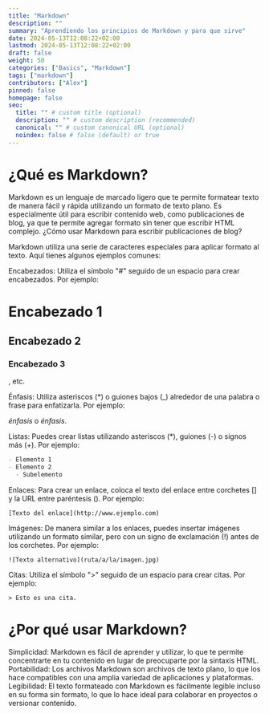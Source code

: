 ```yaml
---
title: "Markdown"
description: ""
summary: "Aprendiendo los principios de Markdown y para que sirve"
date: 2024-05-13T12:08:22+02:00
lastmod: 2024-05-13T12:08:22+02:00
draft: false
weight: 50
categories: ["Basics", "Markdown"]
tags: ["markdown"]
contributors: ["Alex"]
pinned: false
homepage: false
seo:
  title: "" # custom title (optional)
  description: "" # custom description (recommended)
  canonical: "" # custom canonical URL (optional)
  noindex: false # false (default) or true
---
```


# ¿Qué es Markdown?

Markdown es un lenguaje de marcado ligero que te permite formatear texto de manera fácil y rápida utilizando un formato de texto plano. Es especialmente útil para escribir contenido web, como publicaciones de blog, ya que te permite agregar formato sin tener que escribir HTML complejo.
¿Cómo usar Markdown para escribir publicaciones de blog?

Markdown utiliza una serie de caracteres especiales para aplicar formato al texto. Aquí tienes algunos ejemplos comunes:

Encabezados: Utiliza el símbolo "#" seguido de un espacio para crear encabezados. Por ejemplo:

# Encabezado 1

## Encabezado 2

### Encabezado 3

, etc.

Énfasis: Utiliza asteriscos (\*) o guiones bajos (\_) alrededor de una palabra o frase para enfatizarla. Por ejemplo:

_énfasis_ o _énfasis_.

Listas: Puedes crear listas utilizando asteriscos (\*), guiones (-) o signos más (+). Por ejemplo:

```markdown
- Elemento 1
- Elemento 2
  - Subelemento
```

Enlaces: Para crear un enlace, coloca el texto del enlace entre corchetes [] y la URL entre paréntesis (). Por ejemplo:

`[Texto del enlace](http://www.ejemplo.com)`

Imágenes: De manera similar a los enlaces, puedes insertar imágenes utilizando un formato similar, pero con un signo de exclamación (!) antes de los corchetes. Por ejemplo:

`![Texto alternativo](ruta/a/la/imagen.jpg)`

Citas: Utiliza el símbolo ">" seguido de un espacio para crear citas. Por ejemplo:

`> Esto es una cita.`

# ¿Por qué usar Markdown?

Simplicidad: Markdown es fácil de aprender y utilizar, lo que te permite concentrarte en tu contenido en lugar de preocuparte por la sintaxis HTML.
Portabilidad: Los archivos Markdown son archivos de texto plano, lo que los hace compatibles con una amplia variedad de aplicaciones y plataformas.
Legibilidad: El texto formateado con Markdown es fácilmente legible incluso en su forma sin formato, lo que lo hace ideal para colaborar en proyectos o versionar contenido.
